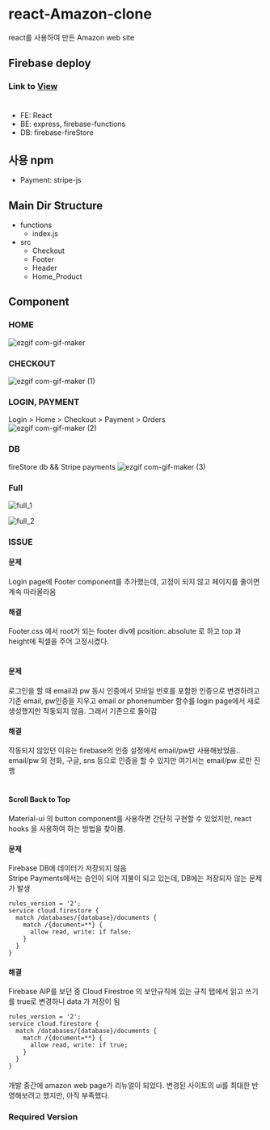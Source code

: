 # react-Amazon-clone
react를 사용하여 만든 Amazon web site


## Firebase deploy
### Link to [View](https://clone-bc826.web.app/)

#
- FE: React
- BE: express, firebase-functions
- DB: firebase-fireStore
## 사용 npm 
- Payment: stripe-js

## Main Dir Structure
- functions
    - index.js 
- src
    - Checkout
    - Footer
    - Header
    - Home_Product
## Component
### HOME
![ezgif com-gif-maker](https://user-images.githubusercontent.com/45006553/113262855-0b18d700-930c-11eb-9e20-b87b26b338f5.gif)
### CHECKOUT
![ezgif com-gif-maker (1)](https://user-images.githubusercontent.com/45006553/113263228-7b275d00-930c-11eb-8d66-0f117f269f19.gif)

### LOGIN, PAYMENT
Login > Home > Checkout > Payment > Orders   
![ezgif com-gif-maker (2)](https://user-images.githubusercontent.com/45006553/113263651-ff79e000-930c-11eb-903a-aa1e4fbc29a2.gif)
### DB
fireStore db && Stripe payments
![ezgif com-gif-maker (3)](https://user-images.githubusercontent.com/45006553/113264060-7e6f1880-930d-11eb-98a7-2fefedd3cf27.gif)

### Full
![full_1](https://user-images.githubusercontent.com/45006553/113264927-811e3d80-930e-11eb-8e86-26cce66a48d6.gif)

![full_2](https://user-images.githubusercontent.com/45006553/113265002-9b581b80-930e-11eb-9127-346ec0be55b8.gif)
### ISSUE
#### 문제 
Login page에 Footer component를 추가했는데, 고정이 되지 않고 페이지를 줄이면 계속 따라올라옴

#### 해결
Footer.css 에서 
root가 되는 footer div에 position: absolute 로 하고  top 과 height에 픽셀을 주어 고정시켰다.

#
#### 문제 
로그인을 할 때 email과 pw 동시 인증에서 모바일 번호를 포함한 인증으로 변경하려고 기존 email, pw인증을 지우고 email or phonenumber 함수를 login page에서 새로 생성했지만 작동되지 않음. 그래서 기존으로 돌아감 
#### 해결 
작동되지 않았던 이유는 firebase의 인증 설정에서 email/pw만 사용해놨었음.. email/pw 외 전화, 구글, sns 등으로 인증을 할 수 있지만 여기서는 email/pw 로만 진행
# 

#### Scroll Back to Top 
Material-ui 의 button component를 사용하면 간단히 구현할 수 있었지만, react hooks 을 사용하여 하는 방법을 찾아봄.
#### 문제
Firebase DB에 데이터가 저장되지 않음   
Stripe Payments에서는 승인이 되어 지불이 되고 있는데, DB에는 저장되자 않는 문제가 발생   


```JS
rules_version = '2';
service cloud.firestore {
  match /databases/{database}/documents {
    match /{document=**} {
      allow read, write: if false;
    }
  }
}
```

#### 해결 
Firebase AIP를 보던 중 Cloud Firestroe 의 보안규칙에 있는 규칙 탭에서 읽고 쓰기를 true로 변경하니 data 가 저장이 됨   

```JS
rules_version = '2';
service cloud.firestore {
  match /databases/{database}/documents {
    match /{document=**} {
      allow read, write: if true;
    }
  }
}
```

####
개발 중간에 amazon web page가 리뉴얼이 되었다. 변경된 사이트의 ui를 최대한 반영해보려고 했지만, 아직 부족했다.

### Required Version
